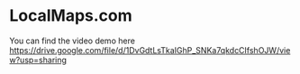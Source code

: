 # LocalMaps.com
You can find the video demo here https://drive.google.com/file/d/1DvGdtLsTkaIGhP_SNKa7qkdcCIfshOJW/view?usp=sharing
